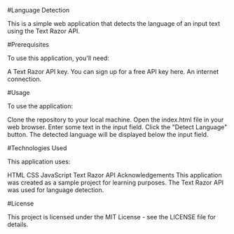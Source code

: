 #Language Detection

This is a simple web application that detects the language of an input text using the Text Razor API.

#Prerequisites

To use this application, you'll need:

A Text Razor API key. You can sign up for a free API key here.
An internet connection.

#Usage

To use the application:

Clone the repository to your local machine.
Open the index.html file in your web browser.
Enter some text in the input field.
Click the "Detect Language" button.
The detected language will be displayed below the input field.

#Technologies Used

This application uses:

HTML
CSS
JavaScript
Text Razor API
Acknowledgements
This application was created as a sample project for learning purposes. The Text Razor API was used for language detection.

#License

This project is licensed under the MIT License - see the LICENSE file for details.
